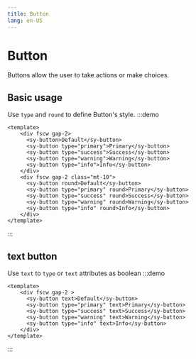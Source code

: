 ```yaml
---
title: Button
lang: en-US
---
```


# Button <update-badge/>

Buttons allow the user to take actions or make choices.

## Basic usage

Use `type` and `round` to define Button's style.
:::demo
```vue
<template>
    <div fscw gap-2>
      <sy-button>Default</sy-button>
      <sy-button type="primary">Primary</sy-button>
      <sy-button type="success">Success</sy-button>
      <sy-button type="warning">Warning</sy-button>
      <sy-button type="info">Info</sy-button>
    </div>
    <div fscw gap-2 class="mt-10">
      <sy-button round>Default</sy-button>
      <sy-button type="primary" round>Primary</sy-button>
      <sy-button type="success" round>Success</sy-button>
      <sy-button type="warning" round>Warning</sy-button>
      <sy-button type="info" round>Info</sy-button>
    </div>
</template>
```
:::

## text button

Use `text` to `type` or `text` attributes as boolean
:::demo
```vue
<template>
    <div fscw gap-2 >
      <sy-button text>Default</sy-button>
      <sy-button type="primary" text>Primary</sy-button>
      <sy-button type="success" text>Success</sy-button>
      <sy-button type="warning" text>Warning</sy-button>
      <sy-button type="info" text>Info</sy-button>
    </div>
</template>
```
:::